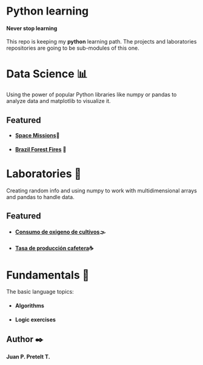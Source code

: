 # Python learning 
#### Never stop learning


This repo is keeping my **python** learning path. 
The projects and laboratories repositories are going to be sub-modules of this one. 



# Data Science 📊
Using the power of popular Python libraries like numpy or pandas to analyze data and matplotlib to visualize it. 

## Featured 

- #### [Space Missions][space-missions]🚀
- #### [Brazil Forest Fires][brazil-forest-fires] 🌳


# Laboratories 🔧
Creating random info and using numpy to work with multidimensional arrays and pandas to handle data.

## Featured 
- #### [Consumo de oxigeno de cultivos][consumo-oxigeno-cultivos]🌫
- #### [Tasa de producción cafetera][Tasa-produccion-cafetera]☕


# Fundamentals  📗
The basic language topics:
- #### Algorithms
- #### Logic exercises

## Author ✒️
**Juan P. Pretelt T.**

[//]: # (These are reference links used in the body of this note and get stripped out when the markdown processor does its job. There is no need to format nicely because it shouldn't be seen. Thanks SO)

[space-missions]: <https://github.com/PreteltJuan/space-missions>
[brazil-forest-fires]: <https://github.com/PreteltJuan/Brazil-forest-fires>
[consumo-oxigeno-cultivos]: 
<https://github.com/PreteltJuan/python-learning/blob/master/laboratories/Taller_ConsumoOxigenoCultivos/main.py>
[tasa-produccion-cafetera]: <https://github.com/PreteltJuan/python-learning/blob/master/laboratories/Taller_TasaProduccionCafetera/main.py>
